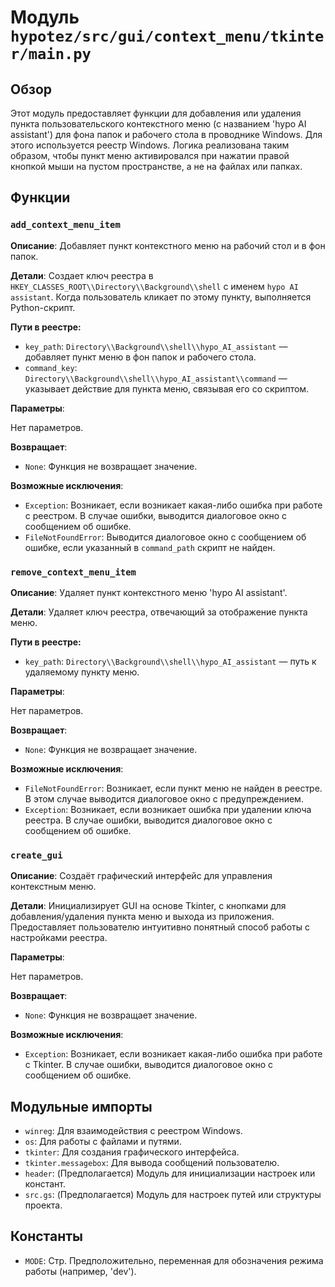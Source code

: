 # Модуль `hypotez/src/gui/context_menu/tkinter/main.py`

## Обзор

Этот модуль предоставляет функции для добавления или удаления пункта пользовательского контекстного меню (с названием 'hypo AI assistant') для фона папок и рабочего стола в проводнике Windows. Для этого используется реестр Windows. Логика реализована таким образом, чтобы пункт меню активировался при нажатии правой кнопкой мыши на пустом пространстве, а не на файлах или папках.

## Функции

### `add_context_menu_item`

**Описание**: Добавляет пункт контекстного меню на рабочий стол и в фон папок.

**Детали**: Создает ключ реестра в `HKEY_CLASSES_ROOT\\Directory\\Background\\shell` с именем `hypo AI assistant`.  Когда пользователь кликает по этому пункту, выполняется Python-скрипт.

**Пути в реестре:**

* `key_path`: `Directory\\Background\\shell\\hypo_AI_assistant` — добавляет пункт меню в фон папок и рабочего стола.
* `command_key`: `Directory\\Background\\shell\\hypo_AI_assistant\\command` — указывает действие для пункта меню, связывая его со скриптом.

**Параметры**:

Нет параметров.

**Возвращает**:

- `None`: Функция не возвращает значение.

**Возможные исключения**:

- `Exception`:  Возникает, если возникает какая-либо ошибка при работе с реестром.  В случае ошибки, выводится диалоговое окно с сообщением об ошибке.
- `FileNotFoundError`:  Выводится диалоговое окно с сообщением об ошибке, если указанный в `command_path` скрипт не найден.

### `remove_context_menu_item`

**Описание**: Удаляет пункт контекстного меню 'hypo AI assistant'.

**Детали**: Удаляет ключ реестра, отвечающий за отображение пункта меню.

**Пути в реестре:**

* `key_path`: `Directory\\Background\\shell\\hypo_AI_assistant` — путь к удаляемому пункту меню.

**Параметры**:

Нет параметров.

**Возвращает**:

- `None`: Функция не возвращает значение.

**Возможные исключения**:

- `FileNotFoundError`: Возникает, если пункт меню не найден в реестре. В этом случае выводится диалоговое окно с предупреждением.
- `Exception`: Возникает, если возникает ошибка при удалении ключа реестра.  В случае ошибки, выводится диалоговое окно с сообщением об ошибке.


### `create_gui`

**Описание**: Создаёт графический интерфейс для управления контекстным меню.

**Детали**:  Инициализирует GUI на основе Tkinter, с кнопками для добавления/удаления пункта меню и выхода из приложения. Предоставляет пользователю интуитивно понятный способ работы с настройками реестра.

**Параметры**:

Нет параметров.

**Возвращает**:

- `None`: Функция не возвращает значение.

**Возможные исключения**:

- `Exception`: Возникает, если возникает какая-либо ошибка при работе с Tkinter.  В случае ошибки, выводится диалоговое окно с сообщением об ошибке.

## Модульные импорты

* `winreg`: Для взаимодействия с реестром Windows.
* `os`: Для работы с файлами и путями.
* `tkinter`: Для создания графического интерфейса.
* `tkinter.messagebox`: Для вывода сообщений пользователю.
* `header`: (Предполагается) Модуль для инициализации настроек или констант.
* `src.gs`: (Предполагается) Модуль для настроек путей или структуры проекта.


## Константы

* `MODE`: Стр.  Предположительно, переменная для обозначения режима работы (например, 'dev').
